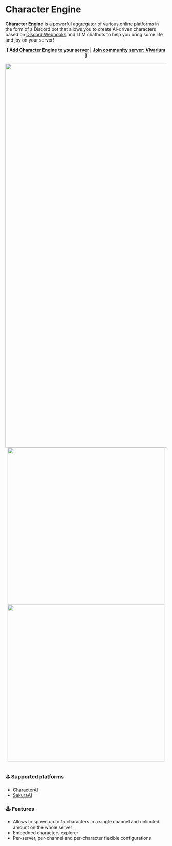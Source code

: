 # Character Engine

**Character Engine** is a powerful aggregator of various online platforms in the form of a Discord bot that allows you to create AI-driven characters based on [Discord Webhooks](https://support.discord.com/hc/en-us/articles/228383668-Intro-to-Webhooks) and LLM chatbots to help you bring some life and joy on your server!<br>

<div align="center">
  <b>
    [ <a href="https://discord.com/oauth2/authorize?client_id=1078278222954905660">Add Character Engine to your server</a> | <a href="https://discord.gg/JtVzgJ8Znh">Join community server: Vivarium</a> ]
    <br>
    <br>
    <img src="https://github.com/user-attachments/assets/31a67276-2acc-410a-ac1f-957b602caebc" width=1200>
    <br>
    <img height=490 src="https://github.com/user-attachments/assets/3f8c89ec-f0d0-4691-8a8f-b36f86bfc016"> 
    <img height=490 src="https://github.com/user-attachments/assets/f8a77085-2710-4cf3-bb2e-78d70b13663a"> 
  </b>
  <br>
</div>

##
### ⛳ Supported platforms
- [CharacterAI](https://character.ai/)
- [SakuraAI](https://www.sakura.fm/)

### 🕹 Features
- Allows to spawn up to 15 characters in a single channel and unlimited amount on the whole server
- Embedded characters explorer
- Per-server, per-channel and per-character flexible configurations
